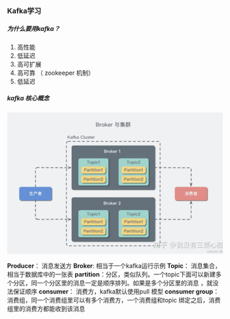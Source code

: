 ### Kafka学习

##### 为什么要用kafka？

1. 高性能
2. 低延迟
3. 高可扩展
4. 高可靠 （ zookeeper 机制）
5. 低延迟

##### kafka 核心概念

![tcpip](https://github.com/BinWayne/interview/blob/main/media/kafka_cluster.png)

**Producer**： 消息发送方
**Broker**: 相当于一个kafka运行示例
**Topic**： 消息集合，相当于数据库中的一张表
**partition**：分区，类似队列。一个topic下面可以新建多个分区，同一个分区里的消息一定是顺序排列。如果是多个分区里的消息 ，就没法保证顺序
**consumer**： 消费方，kafka默认使用pull 模型
**consumer group**：消费组，同一个消费组里可以有多个消费方，一个消费组和topic 绑定之后，消费组里的消费方都能收到该消息


